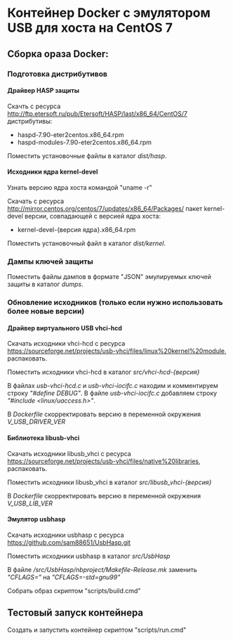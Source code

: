 # Контейнер Docker c эмулятором USB для хоста на CentOS 7

## Сборка ораза Docker:

### Подготовка дистрибутивов

#### Драйвер HASP защиты

Скачть с ресурса http://ftp.etersoft.ru/pub/Etersoft/HASP/last/x86_64/CentOS/7 дистрибутивы:
 - haspd-7.90-eter2centos.x86_64.rpm
 - haspd-modules-7.90-eter2centos.x86_64.rpm
 
Поместить установочные файлы в каталог _dist/hasp_.

#### Исходники ядра kernel-devel

Узнать версию ядра хоста командой "uname -r"

Скачать с ресурса http://mirror.centos.org/centos/7/updates/x86_64/Packages/ пакет kernel-devel версии, совпадающей с версией ядра хоста:
 - kernel-devel-{версия ядра}.x86_64.rpm

Поместить установочный файл в каталог _dist/kernel_.

### Дампы ключей защиты

Поместить файлы дампов в формате "JSON" эмулируемых ключей защиты в каталог _dumps_.

### Обновление исходников (только если нужно использовать более новые версии)

#### Драйвер виртуального USB vhci-hcd

Скачать исходники vhci-hcd с ресурса https://sourceforge.net/projects/usb-vhci/files/linux%20kernel%20module, распаковать.

Поместить исходники vhci-hcd в каталог _src/vhci-hcd-{версия}_

В файлах _usb-vhci-hcd.c_ и _usb-vhci-iocifc.c_ находим и комментируем строку _"#define DEBUG"_.
В файле _usb-vhci-iocifc.c_ добавляем строку _"#include <linux/uaccess.h>"_.

В _Dockerfile_ скорректировать версию в переменной окружения _V_USB_DRIVER_VER_

#### Библиотека libusb-vhci

Скачать исходники libusb_vhci с ресурса https://sourceforge.net/projects/usb-vhci/files/native%20libraries, распаковать.

Поместить исходники libusb_vhci в каталог _src/libusb_vhci-{версия}_

В _Dockerfile_ скорректировать версию в переменной окружения _V_USB_LIB_VER_

#### Эмулятор usbhasp

Скачать исходники usbhasp с ресурса https://github.com/sam88651/UsbHasp.git

Поместить исходники usbhasp в каталог _src/UsbHasp_

В файле _/src/UsbHasp/nbproject/Makefile-Release.mk_ заменить _"CFLAGS="_ на _"CFLAGS=-std=gnu99"_

Собрать образ скриптом "scripts/build.cmd"

## Тестовый запуск контейнера

Создать и запустить контейнер скриптом "scripts/run.cmd"